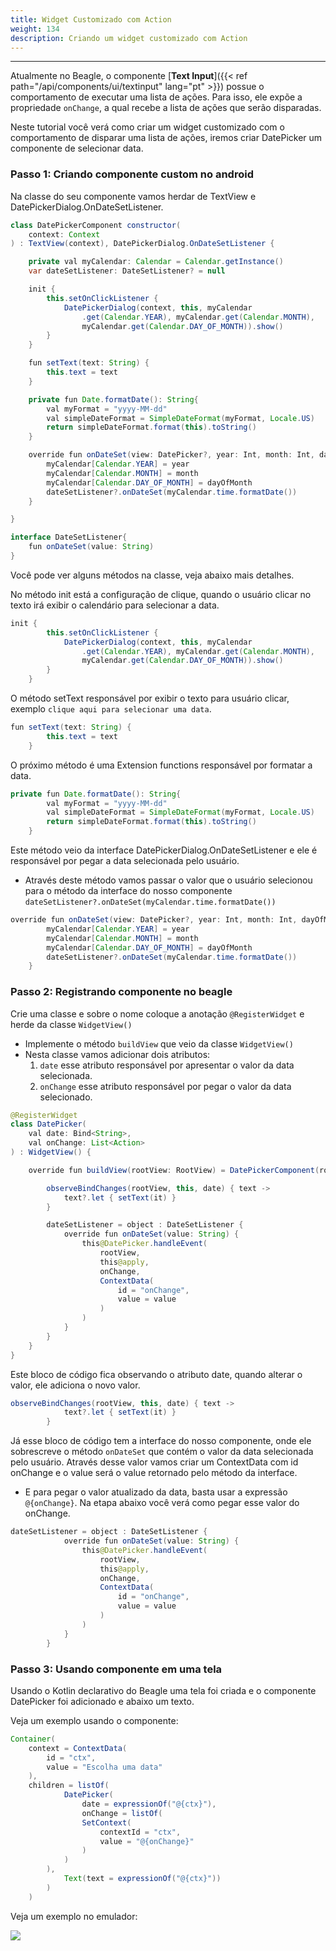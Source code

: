 ```yaml
---
title: Widget Customizado com Action
weight: 134
description: Criando um widget customizado com Action
---
```


---

Atualmente no Beagle, o componente [**Text Input**]({{< ref path="/api/components/ui/textinput" lang="pt" >}}) possue o comportamento de executar uma lista de ações. Para isso, ele expõe a propriedade `onChange`, a qual recebe a lista de ações que serão disparadas.

Neste tutorial você verá como criar um widget customizado com o comportamento de disparar uma lista de ações, iremos criar DatePicker um componente de selecionar data.

### Passo 1: Criando componente custom no android

Na classe do seu componente vamos herdar de TextView e DatePickerDialog.OnDateSetListener.

```java
class DatePickerComponent constructor(
    context: Context
) : TextView(context), DatePickerDialog.OnDateSetListener {

    private val myCalendar: Calendar = Calendar.getInstance()
    var dateSetListener: DateSetListener? = null

    init {
        this.setOnClickListener {
            DatePickerDialog(context, this, myCalendar
                .get(Calendar.YEAR), myCalendar.get(Calendar.MONTH),
                myCalendar.get(Calendar.DAY_OF_MONTH)).show()
        }
    }

    fun setText(text: String) {
        this.text = text
    }

    private fun Date.formatDate(): String{
        val myFormat = "yyyy-MM-dd"
        val simpleDateFormat = SimpleDateFormat(myFormat, Locale.US)
        return simpleDateFormat.format(this).toString()
    }

    override fun onDateSet(view: DatePicker?, year: Int, month: Int, dayOfMonth: Int) {
        myCalendar[Calendar.YEAR] = year
        myCalendar[Calendar.MONTH] = month
        myCalendar[Calendar.DAY_OF_MONTH] = dayOfMonth
        dateSetListener?.onDateSet(myCalendar.time.formatDate())
    }

}

interface DateSetListener{
    fun onDateSet(value: String)
}
```

Você pode ver alguns métodos na classe, veja abaixo mais detalhes.
 
No método init está a configuração de clique, quando o usuário clicar no texto irá exibir o calendário para selecionar a data.

```java
init {
        this.setOnClickListener {
            DatePickerDialog(context, this, myCalendar
                .get(Calendar.YEAR), myCalendar.get(Calendar.MONTH),
                myCalendar.get(Calendar.DAY_OF_MONTH)).show()
        }
    }
```

O método setText responsável por exibir o texto para usuário clicar, exemplo `clique aqui para selecionar uma data`.

```java
fun setText(text: String) {
        this.text = text
    }
```

O próximo método é uma Extension functions responsável por formatar a data.

```java
private fun Date.formatDate(): String{
        val myFormat = "yyyy-MM-dd"
        val simpleDateFormat = SimpleDateFormat(myFormat, Locale.US)
        return simpleDateFormat.format(this).toString()
    }
```

Este método veio da interface DatePickerDialog.OnDateSetListener e ele é responsável por pegar a data selecionada pelo usuário.

* Através deste método vamos passar o valor que o usuário selecionou para o método da interface do nosso componente `dateSetListener?.onDateSet(myCalendar.time.formatDate())`

```java
override fun onDateSet(view: DatePicker?, year: Int, month: Int, dayOfMonth: Int) {
        myCalendar[Calendar.YEAR] = year
        myCalendar[Calendar.MONTH] = month
        myCalendar[Calendar.DAY_OF_MONTH] = dayOfMonth
        dateSetListener?.onDateSet(myCalendar.time.formatDate())
    }
```

### Passo 2: Registrando componente no beagle

Crie uma classe e sobre o nome coloque a anotação `@RegisterWidget` e herde da classe `WidgetView()`
* Implemente o método `buildView` que veio da classe `WidgetView()`
* Nesta classe vamos adicionar dois atributos:
    1. `date` esse atributo responsável por apresentar o valor da data selecionada.
    2. `onChange` esse atributo responsável por pegar o valor da data selecionado.


```java
@RegisterWidget
class DatePicker(
    val date: Bind<String>,
    val onChange: List<Action>
) : WidgetView() {

    override fun buildView(rootView: RootView) = DatePickerComponent(rootView.getContext()).apply {

        observeBindChanges(rootView, this, date) { text ->
            text?.let { setText(it) }
        }

        dateSetListener = object : DateSetListener {
            override fun onDateSet(value: String) {
                this@DatePicker.handleEvent(
                    rootView,
                    this@apply,
                    onChange,
                    ContextData(
                        id = "onChange",
                        value = value
                    )
                )
            }
        }
    }
}
```

Este bloco de código fica observando o atributo date, quando alterar o valor, ele adiciona o novo valor.

```java
observeBindChanges(rootView, this, date) { text ->
            text?.let { setText(it) }
        }
```

Já esse bloco de código tem a interface do nosso componente, onde ele sobrescreve o método `onDateSet` que contém o valor da data selecionada pelo usuário. Através desse valor vamos criar um ContextData com id onChange e o value será o value retornado pelo método da interface.

* E para pegar o valor atualizado da data, basta usar a expressão `@{onChange}`. Na etapa abaixo você verá como pegar esse valor do onChange.


```java
dateSetListener = object : DateSetListener {
            override fun onDateSet(value: String) {
                this@DatePicker.handleEvent(
                    rootView,
                    this@apply,
                    onChange,
                    ContextData(
                        id = "onChange",
                        value = value
                    )
                )
            }
        }
```

### Passo 3: Usando componente em uma tela

Usando o Kotlin declarativo do Beagle uma tela foi criada e o componente DatePicker foi adicionado e abaixo um texto.

Veja um exemplo usando o componente:

```java
Container(
    context = ContextData(
        id = "ctx",
        value = "Escolha uma data"
    ),
    children = listOf(
            DatePicker(
                date = expressionOf("@{ctx}"),
                onChange = listOf(
                SetContext(
                    contextId = "ctx",
                    value = "@{onChange}"
                )
            )
        ),
            Text(text = expressionOf("@{ctx}"))
        )
    )
```

Veja um exemplo no emulador:


![](/shared/date-picker-android.png)


